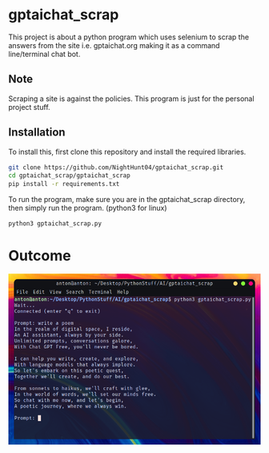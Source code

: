 
# gptaichat_scrap

This project is about a python program which uses selenium to scrap the answers from the site i.e. gptaichat.org making it as a command line/terminal chat bot.


## Note

Scraping a site is against the policies. This program is just for the personal project stuff.


## Installation

To install this, first clone this repository and install the required libraries.

```bash
git clone https://github.com/NightHunt04/gptaichat_scrap.git
cd gptaichat_scrap/gptaichat_scrap
pip install -r requirements.txt
```

To run the program, make sure you are in the gptaichat_scrap directory, then simply run the program.
(python3 for linux)

```bash
python3 gptaichat_scrap.py
```

# Outcome

![Alt text](s.png)

